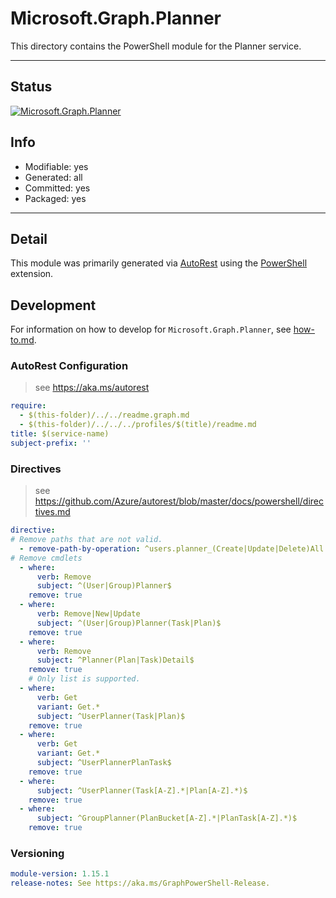 <!-- region Generated -->
# Microsoft.Graph.Planner
This directory contains the PowerShell module for the Planner service.

---
## Status
[![Microsoft.Graph.Planner](https://img.shields.io/powershellgallery/v/Microsoft.Graph.Planner.svg?style=flat-square&label=Microsoft.Graph.Planner "Microsoft.Graph.Planner")](https://www.powershellgallery.com/packages/Microsoft.Graph.Planner/)

## Info
- Modifiable: yes
- Generated: all
- Committed: yes
- Packaged: yes

---
## Detail
This module was primarily generated via [AutoRest](https://github.com/Azure/autorest) using the [PowerShell](https://github.com/Azure/autorest.powershell) extension.

## Development
For information on how to develop for `Microsoft.Graph.Planner`, see [how-to.md](how-to.md).
<!-- endregion -->

### AutoRest Configuration

> see https://aka.ms/autorest

``` yaml
require:
  - $(this-folder)/../../readme.graph.md
  - $(this-folder)/../../../profiles/$(title)/readme.md
title: $(service-name)
subject-prefix: ''

```

### Directives

> see https://github.com/Azure/autorest/blob/master/docs/powershell/directives.md

``` yaml
directive:
# Remove paths that are not valid.
  - remove-path-by-operation: ^users.planner_(Create|Update|Delete)All|planner.buckets_(Get|Create|Update|Delete)Tasks|planner.buckets.tasks.*|planner.plans_(Get|Create|Update|Delete)Buckets|planner.plans.buckets.*|planner.plans_(Get|Create|Update|Delete)Tasks|planner.plans.tasks.*$
# Remove cmdlets
  - where:
      verb: Remove
      subject: ^(User|Group)Planner$
    remove: true
  - where:
      verb: Remove|New|Update
      subject: ^(User|Group)Planner(Task|Plan)$
    remove: true
  - where:
      verb: Remove
      subject: ^Planner(Plan|Task)Detail$
    remove: true
    # Only list is supported.
  - where:
      verb: Get
      variant: Get.*
      subject: ^UserPlanner(Task|Plan)$
    remove: true
  - where:
      verb: Get
      variant: Get.*
      subject: ^UserPlannerPlanTask$
    remove: true
  - where:
      subject: ^UserPlanner(Task[A-Z].*|Plan[A-Z].*)$
    remove: true
  - where:
      subject: ^GroupPlanner(PlanBucket[A-Z].*|PlanTask[A-Z].*)$
    remove: true
```
### Versioning

``` yaml
module-version: 1.15.1
release-notes: See https://aka.ms/GraphPowerShell-Release.
```
